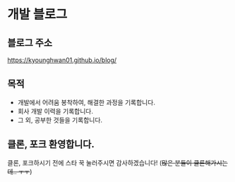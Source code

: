 # 개발 블로그

## 블로그 주소

https://kyounghwan01.github.io/blog/

## 목적

- 개발에서 어려움 봉착하여, 해결한 과정을 기록합니다.
- 회사 개발 이력을 기록합니다.
- 그 외, 공부한 것들을 기록합니다.

## 클론, 포크 환영합니다.
클론, 포크하시기 전에 스타 꾹 눌러주시면 감사하겠습니다! (~~많은 분들이 클론해가시는데.. ㅜㅜ~~)
